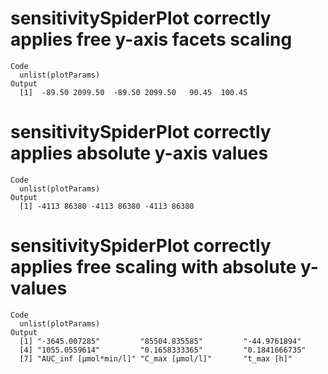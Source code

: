 # sensitivitySpiderPlot correctly applies free y-axis facets scaling

    Code
      unlist(plotParams)
    Output
      [1]  -89.50 2099.50  -89.50 2099.50   90.45  100.45

# sensitivitySpiderPlot correctly applies absolute y-axis values

    Code
      unlist(plotParams)
    Output
      [1] -4113 86380 -4113 86380 -4113 86380

# sensitivitySpiderPlot correctly applies free scaling with absolute y-values

    Code
      unlist(plotParams)
    Output
      [1] "-3645.007285"         "85504.835585"         "-44.9761894"         
      [4] "1055.0559614"         "0.1658333365"         "0.1841666735"        
      [7] "AUC_inf [µmol*min/l]" "C_max [µmol/l]"       "t_max [h]"           

